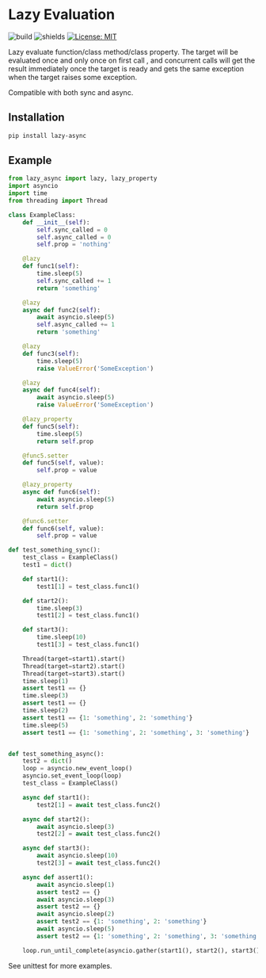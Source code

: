 # Lazy Evaluation
![build](https://travis-ci.org/jqqqqqqqqqq/python-lazy-async.svg?branch=master)
![shields](https://img.shields.io/badge/python-3.7%2B-blue.svg?style=flat-square)
[![License: MIT](https://img.shields.io/badge/License-MIT-yellow.svg?style=flat-square)](https://opensource.org/licenses/MIT)

Lazy evaluate function/class method/class property. The target will be evaluated once and only once on first call
, and concurrent calls will get the result immediately once the target is ready and gets the same exception when the target
raises some exception.

Compatible with both sync and async.

## Installation

```bash
pip install lazy-async
```

## Example

```python
from lazy_async import lazy, lazy_property
import asyncio
import time
from threading import Thread

class ExampleClass:
    def __init__(self):
        self.sync_called = 0
        self.async_called = 0
        self.prop = 'nothing'

    @lazy
    def func1(self):
        time.sleep(5)
        self.sync_called += 1
        return 'something'

    @lazy
    async def func2(self):
        await asyncio.sleep(5)
        self.async_called += 1
        return 'something'

    @lazy
    def func3(self):
        time.sleep(5)
        raise ValueError('SomeException')

    @lazy
    async def func4(self):
        await asyncio.sleep(5)
        raise ValueError('SomeException')

    @lazy_property
    def func5(self):
        time.sleep(5)
        return self.prop

    @func5.setter
    def func5(self, value):
        self.prop = value

    @lazy_property
    async def func6(self):
        await asyncio.sleep(5)
        return self.prop

    @func6.setter
    def func6(self, value):
        self.prop = value

def test_something_sync():
    test_class = ExampleClass()
    test1 = dict()

    def start1():
        test1[1] = test_class.func1()

    def start2():
        time.sleep(3)
        test1[2] = test_class.func1()

    def start3():
        time.sleep(10)
        test1[3] = test_class.func1()

    Thread(target=start1).start()
    Thread(target=start2).start()
    Thread(target=start3).start()
    time.sleep(1)
    assert test1 == {}
    time.sleep(3)
    assert test1 == {}
    time.sleep(2)
    assert test1 == {1: 'something', 2: 'something'}
    time.sleep(5)
    assert test1 == {1: 'something', 2: 'something', 3: 'something'}


def test_something_async():
    test2 = dict()
    loop = asyncio.new_event_loop()
    asyncio.set_event_loop(loop)
    test_class = ExampleClass()

    async def start1():
        test2[1] = await test_class.func2()

    async def start2():
        await asyncio.sleep(3)
        test2[2] = await test_class.func2()

    async def start3():
        await asyncio.sleep(10)
        test2[3] = await test_class.func2()

    async def assert1():
        await asyncio.sleep(1)
        assert test2 == {}
        await asyncio.sleep(3)
        assert test2 == {}
        await asyncio.sleep(2)
        assert test2 == {1: 'something', 2: 'something'}
        await asyncio.sleep(5)
        assert test2 == {1: 'something', 2: 'something', 3: 'something'}

    loop.run_until_complete(asyncio.gather(start1(), start2(), start3(), assert1()))
```

See unittest for more examples.
